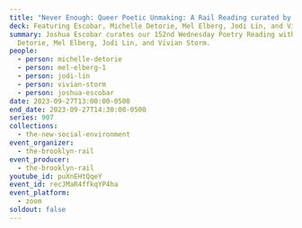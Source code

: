 ```yaml
---
title: "Never Enough: Queer Poetic Unmaking: A Rail Reading curated by Joshua Escobar"
deck: Featuring Escobar, Michelle Detorie, Mel Elberg, Jodi Lin, and Vivian Storm
summary: Joshua Escobar curates our 152nd Wednesday Poetry Reading with Michelle
  Detorie, Mel Elberg, Jodi Lin, and Vivian Storm.
people:
  - person: michelle-detorie
  - person: mel-elberg-1
  - person: jodi-lin
  - person: vivian-storm
  - person: joshua-escobar
date: 2023-09-27T13:00:00-0500
end_date: 2023-09-27T14:30:00-0500
series: 907
collections:
  - the-new-social-environment
event_organizer:
  - the-brooklyn-rail
event_producer:
  - the-brooklyn-rail
youtube_id: puXnEHtQqeY
event_id: recJMaR4ffkqYP4ha
event_platform:
  - zoom
soldout: false
---
```

